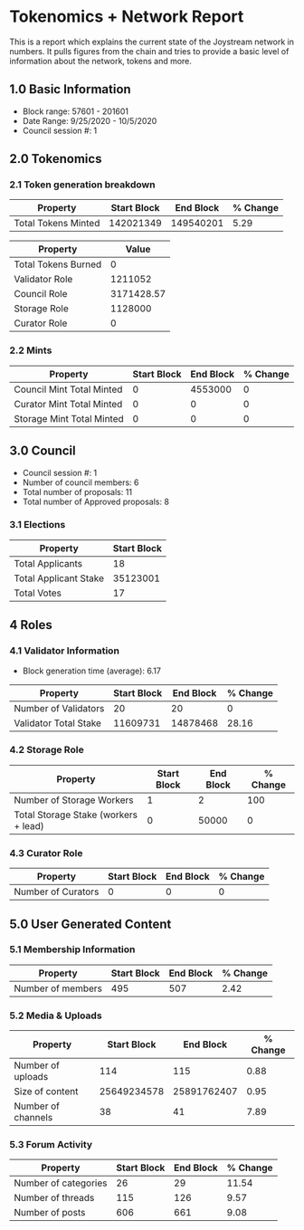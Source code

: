 # Tokenomics + Network Report
This is a report which explains the current state of the Joystream network in numbers. It pulls figures from the chain and tries to provide a basic level of information about the network, tokens and more. 

## 1.0 Basic Information
* Block range: 57601 - 201601
* Date Range: 9/25/2020 - 10/5/2020
* Council session #: 1

## 2.0 Tokenomics
### 2.1 Token generation breakdown
| Property            | Start Block | End Block | % Change |
|---------------------|--------------|--------------|----------|
| Total Tokens Minted |  142021349 | 149540201 | 5.29 |

| Property            | Value        |
|---------------------|--------------|
| Total Tokens Burned | 0 | 
| Validator Role      |  1211052            | 
| Council Role        | 3171428.57             | 
| Storage Role        | 1128000             | 
| Curator Role        | 0             | 



### 2.2 Mints 
| Property                    | Start Block           | End Block | % Change |
|-----------------------------|-----------------------|--------------|----------|
| Council Mint Total Minted   | 0  |  4553000 |0          |
| Curator Mint Total Minted   |  0 | 0| 0          |
| Storage Mint Total Minted   |  0 |  0            |  0        |

## 3.0 Council
* Council session #: 1
* Number of council members: 6
* Total number of proposals: 11
* Total number of Approved proposals: 8

### 3.1 Elections
| Property                    | Start Block  |
|-----------------------------|--------------|
| Total Applicants            |18              |
| Total Applicant Stake       |35123001              |
| Total Votes                 |17             |

## 4 Roles
### 4.1 Validator Information
* Block generation time (average): 6.17

| Property                    | Start Block | End Block | % Change |
|-----------------------------|--------------|--------------|----------|
| Number of Validators       |  20 | 20 | 0 |
| Validator Total Stake       | 11609731 | 14878468 | 28.16 |


### 4.2 Storage Role
| Property                | Start Block | End Block | % Change |
|-------------------------|--------------|--------------|----------|
| Number of Storage Workers | 1  |  2 | 100 |
| Total Storage Stake (workers + lead)  | 0 |  50000 | 0 |

### 4.3 Curator Role
| Property                | Start Block | End Block | % Change |
|-------------------------|--------------|--------------|----------|
| Number of Curators      | 0 | 0 | 0 |

## 5.0 User Generated Content
### 5.1 Membership Information
| Property          | Start Block | End Block | % Change |
|-------------------|--------------|--------------|----------|
| Number of members | 495|  507 | 2.42 |

### 5.2 Media & Uploads
| Property                | Start Block | End Block | % Change |
|-------------------------|--------------|--------------|----------|
| Number of uploads       | 114 | 115  |  0.88 |
| Size of content         |  25649234578 |  25891762407 | 0.95          |
| Number of channels      |  38 | 41 | 7.89 |

### 5.3 Forum Activity
| Property          | Start Block | End Block | % Change |
|-------------------|--------------|--------------|----------|
| Number of categories | 26 | 29 | 11.54         |
| Number of threads    | 115| 126 | 9.57         |
| Number of posts      | 606 | 661            |  9.08        |